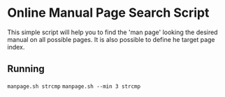 # Online Manual Page Search Script
This simple script will help you to find the 'man page' looking the desired manual  on all possible pages.
It is also possible to define he target page index.


## Running

`manpage.sh strcmp`
`manpage.sh --min 3 strcmp`
